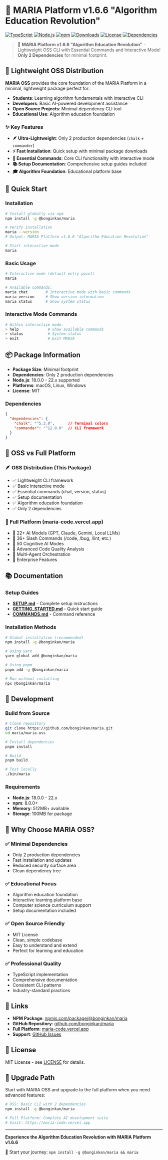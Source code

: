 # 🤖 MARIA Platform v1.6.6 "Algorithm Education Revolution"

[![TypeScript](https://img.shields.io/badge/TypeScript-5.0%2B-blue)](https://www.typescriptlang.org/)
[![Node.js](https://img.shields.io/badge/Node.js-18%2B-green)](https://nodejs.org/)
[![npm](https://img.shields.io/npm/v/@bonginkan/maria?label=npm%20package)](https://www.npmjs.com/package/@bonginkan/maria)
[![Downloads](https://img.shields.io/npm/dt/@bonginkan/maria)](https://www.npmjs.com/package/@bonginkan/maria)
[![License](https://img.shields.io/npm/l/@bonginkan/maria)](https://github.com/bonginkan/maria/blob/main/LICENSE)
[![Dependencies](https://img.shields.io/badge/Dependencies-2%20only-brightgreen)](https://www.npmjs.com/package/@bonginkan/maria)

> 🎉 **MARIA Platform v1.6.6 "Algorithm Education Revolution"** - Lightweight OSS CLI with Essential Commands and Interactive Mode! **Only 2 Dependencies** for minimal footprint.

## 🌟 Lightweight OSS Distribution

**MARIA OSS** provides the core foundation of the MARIA Platform in a minimal, lightweight package perfect for:

- **Students**: Learning algorithm fundamentals with interactive CLI
- **Developers**: Basic AI-powered development assistance  
- **Open Source Projects**: Minimal dependency CLI tool
- **Educational Use**: Algorithm education foundation

### ✨ Key Features

- **🪶 Ultra-Lightweight**: Only 2 production dependencies (`chalk` + `commander`)
- **⚡ Fast Installation**: Quick setup with minimal package downloads
- **🔧 Essential Commands**: Core CLI functionality with interactive mode
- **📚 Setup Documentation**: Comprehensive setup guides included
- **🎓 Algorithm Foundation**: Educational platform base

## 🚀 Quick Start

### Installation

```bash
# Install globally via npm
npm install -g @bonginkan/maria

# Verify installation
maria --version
# Output: MARIA Platform v1.6.6 "Algorithm Education Revolution"

# Start interactive mode
maria
```

### Basic Usage

```bash
# Interactive mode (default entry point)
maria

# Available commands:
maria chat        # Interactive mode with basic commands
maria version     # Show version information  
maria status      # Show system status
```

### Interactive Mode Commands

```bash
# Within interactive mode:
> help             # Show available commands
> status           # System status
> exit             # Exit MARIA
```

## 📦 Package Information

- **Package Size**: Minimal footprint
- **Dependencies**: Only 2 production dependencies
- **Node.js**: 18.0.0 - 22.x supported
- **Platforms**: macOS, Linux, Windows
- **License**: MIT

### Dependencies

```json
{
  "dependencies": {
    "chalk": "^5.3.0",      // Terminal colors
    "commander": "^12.0.0"  // CLI framework
  }
}
```

## 🎯 OSS vs Full Platform

### 🪶 OSS Distribution (This Package)
- ✅ Lightweight CLI framework
- ✅ Basic interactive mode
- ✅ Essential commands (chat, version, status)
- ✅ Setup documentation
- ✅ Algorithm education foundation
- ✅ Only 2 dependencies

### 🚀 Full Platform (maria-code.vercel.app)
- 🎯 22+ AI Models (GPT, Claude, Gemini, Local LLMs)
- 🎯 36+ Slash Commands (/code, /bug, /lint, etc.)
- 🎯 50 Cognitive AI Modes
- 🎯 Advanced Code Quality Analysis
- 🎯 Multi-Agent Orchestration
- 🎯 Enterprise Features

## 📚 Documentation

### Setup Guides
- **[SETUP.md](./SETUP.md)** - Complete setup instructions
- **[GETTING_STARTED.md](./GETTING_STARTED.md)** - Quick start guide
- **[COMMANDS.md](./COMMANDS.md)** - Command reference

### Installation Methods

```bash
# Global installation (recommended)
npm install -g @bonginkan/maria

# Using yarn
yarn global add @bonginkan/maria

# Using pnpm  
pnpm add -g @bonginkan/maria

# Run without installing
npx @bonginkan/maria
```

## 🔧 Development

### Build from Source

```bash
# Clone repository
git clone https://github.com/bonginkan/maria.git
cd maria/maria-oss

# Install dependencies
pnpm install

# Build
pnpm build

# Test locally
./bin/maria
```

### Requirements

- **Node.js**: 18.0.0 - 22.x
- **npm**: 8.0.0+
- **Memory**: 512MB+ available
- **Storage**: 100MB for package

## 🌟 Why Choose MARIA OSS?

### ✅ Minimal Dependencies
- Only 2 production dependencies
- Fast installation and updates
- Reduced security surface area
- Clean dependency tree

### ✅ Educational Focus  
- Algorithm education foundation
- Interactive learning platform base
- Computer science curriculum support
- Setup documentation included

### ✅ Open Source Friendly
- MIT License
- Clean, simple codebase
- Easy to understand and extend
- Perfect for learning and education

### ✅ Professional Quality
- TypeScript implementation
- Comprehensive documentation
- Consistent CLI patterns
- Industry-standard practices

## 🔗 Links

- **NPM Package**: [npmjs.com/package/@bonginkan/maria](https://www.npmjs.com/package/@bonginkan/maria)
- **GitHub Repository**: [github.com/bonginkan/maria](https://github.com/bonginkan/maria)
- **Full Platform**: [maria-code.vercel.app](https://maria-code.vercel.app)
- **Support**: [GitHub Issues](https://github.com/bonginkan/maria/issues)

## 📄 License

MIT License - see [LICENSE](https://github.com/bonginkan/maria/blob/main/LICENSE) for details.

## 🚀 Upgrade Path

Start with MARIA OSS and upgrade to the full platform when you need advanced features:

```bash
# OSS: Basic CLI with 2 dependencies
npm install -g @bonginkan/maria

# Full Platform: Complete AI development suite
# Visit: https://maria-code.vercel.app
```

---

**Experience the Algorithm Education Revolution with MARIA Platform v1.6.6**

🚀 Start your journey: `npm install -g @bonginkan/maria && maria`